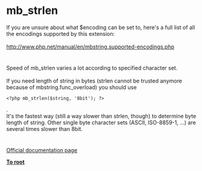 # mb_strlen



If you are unsure about what $encoding can be set to, here&apos;s a full list of all the encodings supported by this extension:<br><br>http://www.php.net/manual/en/mbstring.supported-encodings.php  

#

Speed of mb_strlen varies a lot according to specified character set.<br><br>If you need length of string in bytes (strlen cannot be trusted anymore because of mbstring.func_overload) you should use 

```
<?php mb_strlen($string, '8bit'); ?>
```
.<br>It&apos;s the fastest way (still a way slower than strlen, though) to determine byte length of string. Other single byte character sets (ASCII, ISO-8859-1, ...) are several times slower than 8bit.  

#

[Official documentation page](https://www.php.net/manual/en/function.mb-strlen.php)

**[To root](/README.md)**